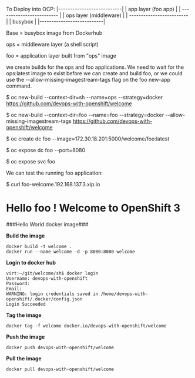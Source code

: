 To Deploy into OCP:
|---------------------------|
| app layer (foo app)       |
| ------------------------- |
| ops layer (middleware)    |
| ------------------------- |
| busybox                   |
|---------------------------|

Base = busybox image from Dockerhub

ops = middleware layer (a shell script)

foo = application layer built from "ops" image

we create builds for the ops and foo applications. We need to wait for the ops:latest image to exist before we can create and build foo, or we could use 
the --allow-missing-imagestream-tags flag on the foo new-app command.

$ oc new-build --context-dir=sh --name=ops --strategy=docker https://github.com/devops-with-openshift/welcome

$ oc new-build --context-dir=foo --name=foo --strategy=docker --allow-missing-imagestream-tags https://github.com/devops-with-openshift/welcome

$ oc create dc foo --image=172.30.18.201:5000/welcome/foo:latest

$ oc expose dc foo --port=8080

$ oc expose svc foo

We can test the running foo application:

$ curl foo-welcome.192.168.137.3.xip.io

Hello foo ! Welcome to OpenShift 3
===================================================================================


###Hello World docker image###

**Build the image**

    docker build -t welcome .
    docker run --name welcome -d -p 8080:8080 welcome

**Login to docker hub**

    virt:~/git/welcome/sh$ docker login 
    Username: devops-with-openshift
    Password: 
    Email:
    WARNING: login credentials saved in /home/devops-with-openshift/.docker/config.json
    Login Succeeded

**Tag the image**

    docker tag -f welcome docker.io/devops-with-openshift/welcome

**Push the image**

    docker push devops-with-openshift/welcome

**Pull the image**

    docker pull devops-with-openshift/welcome
